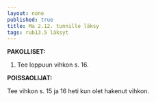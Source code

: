 ```yaml
---
layout: none
published: true
title: Ma 2.12. tunnille läksy
tags: rub13.5 läksyt
---
```

**PAKOLLISET:**

1. Tee loppuun vihkon s. 16.

**POISSAOLIJAT:**

Tee vihkon s. 15 ja 16 heti kun olet hakenut vihkon.
